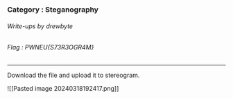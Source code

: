 ### Category : Steganography
###### Write-ups by drewbyte
###### Flag : PWNEU{S73R3OGR4M}
---

Download the file and upload it to stereogram.

![[Pasted image 20240318192417.png]]

